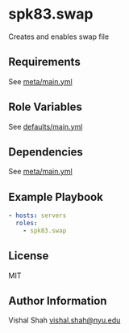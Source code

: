 spk83.swap
==========
Creates and enables swap file

Requirements
------------

See [meta/main.yml](meta/main.yml)

Role Variables
--------------

See [defaults/main.yml](defaults/main.yml)

Dependencies
------------

See [meta/main.yml](meta/main.yml)

Example Playbook
----------------

```yml
- hosts: servers
  roles:
    - spk83.swap
```

License
-------

MIT

Author Information
------------------

Vishal Shah vishal.shah@nyu.edu
